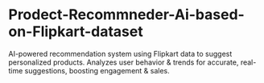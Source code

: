 # Prodect-Recommneder-Ai-based-on-Flipkart-dataset
AI-powered recommendation system using Flipkart data to suggest personalized products. Analyzes user behavior &amp; trends for accurate, real-time suggestions, boosting engagement &amp; sales.
